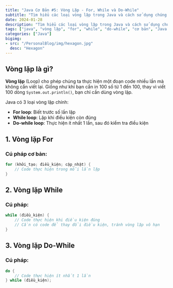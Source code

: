 ```yaml
---
title: "Java Cơ Bản #5: Vòng Lặp - For, While và Do-While"
subtitle: "Tìm hiểu các loại vòng lặp trong Java và cách sử dụng chúng hiệu quả"
date: 2024-01-28
description: "Tìm hiểu các loại vòng lặp trong Java và cách sử dụng chúng hiệu quả"
tags: ["java", "vòng lặp", "for", "while", "do-while", "cơ bản", "Java Cơ Bản"]
categories: ["Java"]
bigimg:
- src: "/PersonalBlog/img/hexagon.jpg"
  desc: "Hexagon"
---
```


## Vòng lặp là gì?

**Vòng lặp** (Loop) cho phép chúng ta thực hiện một đoạn code nhiều lần mà không cần viết lại. Giống như khi bạn cần in 100 số từ 1 đến 100, thay vì viết 100 dòng `System.out.println()`, bạn chỉ cần dùng vòng lặp.

Java có 3 loại vòng lặp chính:
- **For loop**: Biết trước số lần lặp
- **While loop**: Lặp khi điều kiện còn đúng
- **Do-while loop**: Thực hiện ít nhất 1 lần, sau đó kiểm tra điều kiện

## 1. Vòng lặp For

### Cú pháp cơ bản:
```java
for (khởi_tạo; điều_kiện; cập_nhật) {
    // Code thực hiện trong mỗi lần lặp
}
```

## 2. Vòng lặp While

### Cú pháp:
```java
while (điều_kiện) {
    // Code thực hiện khi điều kiện đúng
    // Cần có code để thay đổi điều kiện, tránh vòng lặp vô hạn
}
```

## 3. Vòng lặp Do-While

### Cú pháp:
```java
do {
    // Code thực hiện ít nhất 1 lần
} while (điều_kiện);
```
